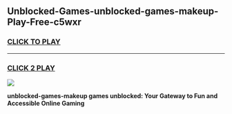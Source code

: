 
## Unblocked-Games-unblocked-games-makeup-Play-Free-c5wxr
<h3>
<a href="https://premium76.site?title=unblocked-games-makeup&ref=23A">CLICK TO PLAY</a></h3>
<hr>

<h3>
<a href="https://premium76.site?title=unblocked-games-makeup&ref=23A">CLICK 2 PLAY</a>
  
</h3>

<a href="https://premium76.site?title=unblocked-games-makeup&ref=23A"><img src="https://clearcache.store/games.png"></a>


**unblocked-games-makeup games unblocked: Your Gateway to Fun and Accessible Online Gaming**
